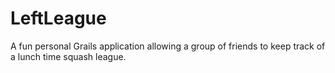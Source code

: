 # LeftLeague

A fun personal Grails application allowing a group of friends to keep track of a lunch time squash league. 
